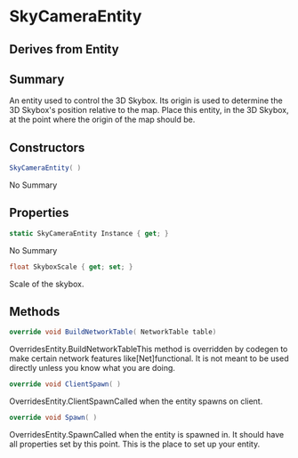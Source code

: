 # SkyCameraEntity

## Derives from Entity

## Summary

An entity used to control the 3D Skybox.
Its origin is used to determine the 3D Skybox's position relative to the map.
Place this entity, in the 3D Skybox, at the point where the origin of the map should be.
## Constructors

```c#
SkyCameraEntity( ) 
```
No Summary
## Properties

```c#
static SkyCameraEntity Instance { get; } 
```
No Summary
```c#
float SkyboxScale { get; set; } 
```
Scale of the skybox.
## Methods

```c#
override void BuildNetworkTable( NetworkTable table) 
```
OverridesEntity.BuildNetworkTableThis method is overridden by codegen to make certain network features like[Net]functional. It is not meant to be used directly unless you know what you are doing.
```c#
override void ClientSpawn( ) 
```
OverridesEntity.ClientSpawnCalled when the entity spawns on client.
```c#
override void Spawn( ) 
```
OverridesEntity.SpawnCalled when the entity is spawned in. It should have all properties set by this point.
This is the place to set up your entity.
